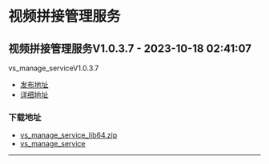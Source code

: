# 视频拼接管理服务
## 视频拼接管理服务V1.0.3.7 - 2023-10-18 02:41:07
vs_manage_serviceV1.0.3.7
*  [发布地址](https://github.com/jadehh/VideoStitching/releases/tag/vs_manage_serviceV1.0.3.7)
*  [详细地址](https://github.com/jadehh/jadehh_file/releases/tag/vs_manage_serviceV1.0.3.7)
### 下载地址
* [vs_manage_service_lib64.zip](https://gh.ddlc.top/https://github.com/jadehh/jadehh_file/releases/download/vs_manage_serviceV1.0.3.7/vs_manage_service_lib64.zip)
* [vs_manage_service](https://gh.ddlc.top/https://github.com/jadehh/jadehh_file/releases/download/vs_manage_serviceV1.0.3.7/vs_manage_service)
----